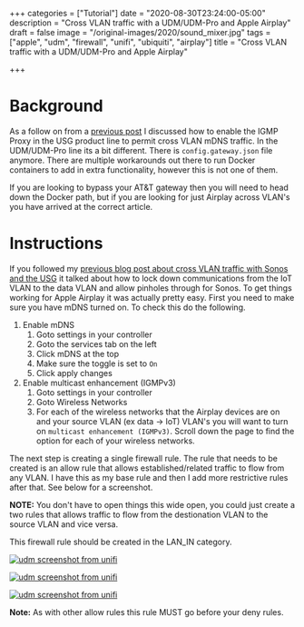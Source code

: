 +++
categories = ["Tutorial"]
date = "2020-08-30T23:24:00-05:00"
description = "Cross VLAN traffic with a UDM/UDM-Pro and Apple Airplay"
draft = false
image = "/original-images/2020/sound_mixer.jpg"
tags = ["apple", "udm", "firewall", "unifi", "ubiquiti", "airplay"]
title = "Cross VLAN traffic with a UDM/UDM-Pro and Apple Airplay"

+++

# Background
As a follow on from a [previous post](/apple-airplay-usg) I discussed how to enable the IGMP Proxy in the USG product line to permit cross VLAN mDNS traffic.  In the UDM/UDM-Pro line its a bit different.  There is `config.gateway.json` file anymore.  There are multiple workarounds out there to run Docker containers to add in extra functionality, however this is not one of them.

If you are looking to bypass your AT&T gateway then you will need to head down the Docker path, but if you are looking for just Airplay across VLAN's you have arrived at the correct article.

# Instructions
If you followed my [previous blog post about cross VLAN traffic with Sonos and the USG](/sonos-usg-firewall-ports) it talked about how to lock down communications from the IoT VLAN to the data VLAN and allow pinholes through for Sonos.  To get things working for Apple Airplay it was actually pretty easy.  First you need to make sure you have mDNS turned on.  To check this do the following.

1. Enable mDNS
    1. Goto settings in your controller
    2. Goto the services tab on the left
    3. Click mDNS at the top
    4. Make sure the toggle is set to `On`
    5. Click apply changes
2. Enable multicast enhancement (IGMPv3)
    1. Goto settings in your controller
    2. Goto Wireless Networks
    3. For each of the wireless networks that the Airplay devices are on and your source VLAN (ex data -> IoT) VLAN's you will want to
    turn on `multicast enhancement (IGMPv3)`.  Scroll down the page to find the option for each of your wireless networks.


The next step is creating a single firewall rule.  The rule that needs to be created is an allow rule that allows established/related traffic to flow from any VLAN.  I have this as my base rule and then I add more restrictive rules after that.  See below for a screenshot.

**NOTE:**  You don't have to open things this wide open, you could just create a two rules that allows traffic to flow from the destionation VLAN to the source VLAN and vice versa.

This firewall rule should be created in the LAN_IN category.

[![udm screenshot from unifi](/images/2020/airplay-udm-1-medium.jpg)](/images/2020/airplay-udm-1-medium.jpg)

[![udm screenshot from unifi](/images/2020/airplay-udm-2-medium.jpg)](/images/2020/airplay-udm-2-medium.jpg)

[![udm screenshot from unifi](/images/2020/airplay-udm-3-medium.jpg)](/images/2020/airplay-udm-3-medium.jpg)

**Note:**  As with other allow rules this rule MUST go before your deny rules.


